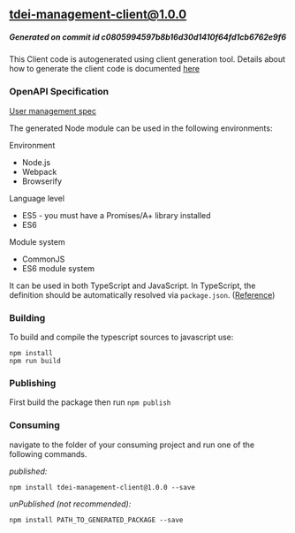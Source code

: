 ## tdei-management-client@1.0.0
##### Generated on commit id c0805994597b8b16d30d1410f64fd1cb6762e9f6

This Client code is autogenerated using client generation tool. Details about how to generate the client code is documented [here](https://github.com/TaskarCenterAtUW/TDEI-internaldocs/blob/master/adr/testing-client-gen.md)

### OpenAPI Specification 
[User management spec](https://tdei-usermanagement-ts-dev.azurewebsites.net/api-docs/)

The generated Node module can be used in the following environments:

Environment
* Node.js
* Webpack
* Browserify

Language level
* ES5 - you must have a Promises/A+ library installed
* ES6

Module system
* CommonJS
* ES6 module system

It can be used in both TypeScript and JavaScript. In TypeScript, the definition should be automatically resolved via `package.json`. ([Reference](http://www.typescriptlang.org/docs/handbook/typings-for-npm-packages.html))

### Building

To build and compile the typescript sources to javascript use:
```
npm install
npm run build
```

### Publishing

First build the package then run ```npm publish```

### Consuming

navigate to the folder of your consuming project and run one of the following commands.

_published:_

```
npm install tdei-management-client@1.0.0 --save
```

_unPublished (not recommended):_

```
npm install PATH_TO_GENERATED_PACKAGE --save

